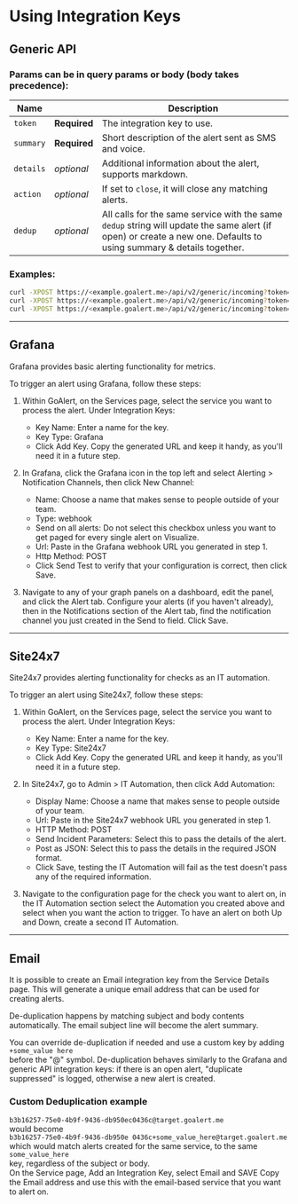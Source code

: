 # Using Integration Keys

## Generic API

### Params can be in query params or body (body takes precedence):

| Name      |              | Description                                                                                                                                                         |
| --------- | ------------ | ------------------------------------------------------------------------------------------------------------------------------------------------------------------- |
| `token`   | **Required** | The integration key to use.                                                                                                                                         |
| `summary` | **Required** | Short description of the alert sent as SMS and voice.                                                                                                               |
| `details` | _optional_   | Additional information about the alert, supports markdown.                                                                                                          |
| `action`  | _optional_   | If set to `close`, it will close any matching alerts.                                                                                                               |
| `dedup`   | _optional_   | All calls for the same service with the same `dedup` string will update the same alert (if open) or create a new one. Defaults to using summary & details together. |

### Examples:

```bash
curl -XPOST https://<example.goalert.me>/api/v2/generic/incoming?token=key-here&summary=test&details=test
curl -XPOST https://<example.goalert.me>/api/v2/generic/incoming?token=key-here&summary=test&dedup=disk-check
curl -XPOST https://<example.goalert.me>/api/v2/generic/incoming?token=key-here&summary=test&action=close
```

---

## Grafana

Grafana provides basic alerting functionality for metrics.

To trigger an alert using Grafana, follow these steps:

1. Within GoAlert, on the Services page, select the service you want to process the alert. Under Integration Keys:

   - Key Name: Enter a name for the key.
   - Key Type: Grafana
   - Click Add Key. Copy the generated URL and keep it handy, as you'll need it in a future step.

2. In Grafana, click the Grafana icon in the top left and select Alerting > Notification Channels, then click New Channel:

   - Name: Choose a name that makes sense to people outside of your team.
   - Type: webhook
   - Send on all alerts: Do not select this checkbox unless you want to get paged for every single alert on Visualize.
   - Url: Paste in the Grafana webhook URL you generated in step 1.
   - Http Method: POST
   - Click Send Test to verify that your configuration is correct, then click Save.

3. Navigate to any of your graph panels on a dashboard, edit the panel, and click the Alert tab. Configure your alerts (if you haven't already), then in the Notifications section of the Alert tab, find the notification channel you just created in the Send to field. Click Save.

---

## Site24x7

Site24x7 provides alerting functionality for checks as an IT automation.

To trigger an alert using Site24x7, follow these steps:

1. Within GoAlert, on the Services page, select the service you want to process the alert. Under Integration Keys:

   - Key Name: Enter a name for the key.
   - Key Type: Site24x7
   - Click Add Key. Copy the generated URL and keep it handy, as you'll need it in a future step.

2. In Site24x7, go to Admin > IT Automation, then click Add Automation:

   - Display Name: Choose a name that makes sense to people outside of your team.
   - Url: Paste in the Site24x7 webhook URL you generated in step 1.
   - HTTP Method: POST
   - Send Incident Parameters: Select this to pass the details of the alert.
   - Post as JSON: Select this to pass the details in the required JSON format.
   - Click Save, testing the IT Automation will fail as the test doesn't pass any of the required information.

3. Navigate to the configuration page for the check you want to alert on, in the IT Automation section select the Automation you created above and select when you want the action to trigger. To have an alert on both Up and Down, create a second IT Automation.  

---

## Email

It is possible to create an Email integration key from the Service Details page. This will generate a unique email address that can be used for creating alerts.

De-duplication happens by matching subject and body contents automatically. The email subject line will become the alert summary.

You can override de-duplication if needed and use a custom key by adding  
`+some_value here`  
before the "@" symbol. De-duplication behaves similarly to the Grafana and generic API integration keys: if there is an open alert, "duplicate suppressed" is logged, otherwise a new alert is created.

### Custom Deduplication example

`b3b16257-75e0-4b9f-9436-db950ec0436c@target.goalert.me`  
would become  
`b3b16257-75e0-4b9f-9436-db950e 0436c+some_value_here@target.goalert.me`  
which would match alerts created for the same service, to the same  
`some_value_here`  
key, regardless of the subject or body.  
On the Service page, Add an Integration Key, select Email and SAVE Copy the Email address and use this with the email-based service that you want to alert on.
